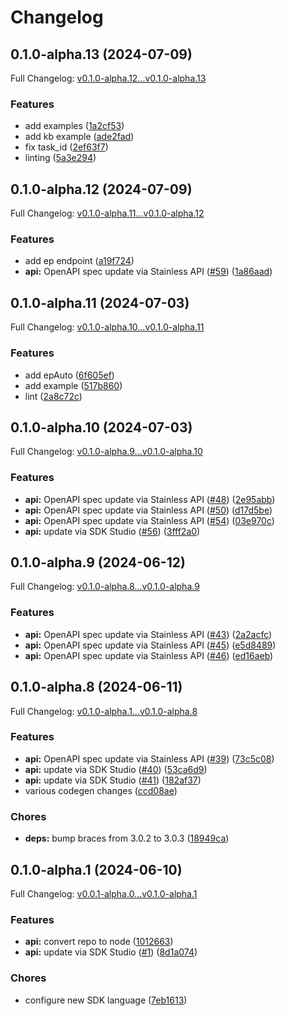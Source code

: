 # Changelog

## 0.1.0-alpha.13 (2024-07-09)

Full Changelog: [v0.1.0-alpha.12...v0.1.0-alpha.13](https://github.com/propulsion-ai/propulsionai-node/compare/v0.1.0-alpha.12...v0.1.0-alpha.13)

### Features

* add examples ([1a2cf53](https://github.com/propulsion-ai/propulsionai-node/commit/1a2cf530b98e890ce8e037e972ca3cfcb61d0e00))
* add kb example ([ade2fad](https://github.com/propulsion-ai/propulsionai-node/commit/ade2fadfa0d97882f115cafce40ecb8822d5dcc9))
* fix task_id ([2ef63f7](https://github.com/propulsion-ai/propulsionai-node/commit/2ef63f7a6f465214b08aa644f2d0be28c41a3128))
* linting ([5a3e294](https://github.com/propulsion-ai/propulsionai-node/commit/5a3e29496e3b3e01685395a472ee5aab660055fa))

## 0.1.0-alpha.12 (2024-07-09)

Full Changelog: [v0.1.0-alpha.11...v0.1.0-alpha.12](https://github.com/propulsion-ai/propulsionai-node/compare/v0.1.0-alpha.11...v0.1.0-alpha.12)

### Features

* add ep endpoint ([a19f724](https://github.com/propulsion-ai/propulsionai-node/commit/a19f7240d0ed0e3aaa0a22799ebbba5854ffabc0))
* **api:** OpenAPI spec update via Stainless API ([#59](https://github.com/propulsion-ai/propulsionai-node/issues/59)) ([1a86aad](https://github.com/propulsion-ai/propulsionai-node/commit/1a86aada72b770d040d39baab3c8d6e6d71f97e9))

## 0.1.0-alpha.11 (2024-07-03)

Full Changelog: [v0.1.0-alpha.10...v0.1.0-alpha.11](https://github.com/propulsion-ai/propulsionai-node/compare/v0.1.0-alpha.10...v0.1.0-alpha.11)

### Features

* add epAuto ([6f605ef](https://github.com/propulsion-ai/propulsionai-node/commit/6f605ef69faf8236453741bf19b58d5439955ff0))
* add example ([517b860](https://github.com/propulsion-ai/propulsionai-node/commit/517b8605bcd970a9c1c6f2d164a698ea3e43443f))
* lint ([2a8c72c](https://github.com/propulsion-ai/propulsionai-node/commit/2a8c72cf94177700ae86a05f1d6bce595eda3fcc))

## 0.1.0-alpha.10 (2024-07-03)

Full Changelog: [v0.1.0-alpha.9...v0.1.0-alpha.10](https://github.com/propulsion-ai/propulsionai-node/compare/v0.1.0-alpha.9...v0.1.0-alpha.10)

### Features

* **api:** OpenAPI spec update via Stainless API ([#48](https://github.com/propulsion-ai/propulsionai-node/issues/48)) ([2e95abb](https://github.com/propulsion-ai/propulsionai-node/commit/2e95abbe697eae2c0904b0609138b71bd234a294))
* **api:** OpenAPI spec update via Stainless API ([#50](https://github.com/propulsion-ai/propulsionai-node/issues/50)) ([d17d5be](https://github.com/propulsion-ai/propulsionai-node/commit/d17d5be8296004d5909b8739e7c1de8643165c73))
* **api:** OpenAPI spec update via Stainless API ([#54](https://github.com/propulsion-ai/propulsionai-node/issues/54)) ([03e970c](https://github.com/propulsion-ai/propulsionai-node/commit/03e970c8f7ee3031a7396a6b6c7cf70f7811e47d))
* **api:** update via SDK Studio ([#56](https://github.com/propulsion-ai/propulsionai-node/issues/56)) ([3fff2a0](https://github.com/propulsion-ai/propulsionai-node/commit/3fff2a05a9a28f057245b2da94bb6933446696c7))

## 0.1.0-alpha.9 (2024-06-12)

Full Changelog: [v0.1.0-alpha.8...v0.1.0-alpha.9](https://github.com/propulsion-ai/propulsionai-node/compare/v0.1.0-alpha.8...v0.1.0-alpha.9)

### Features

* **api:** OpenAPI spec update via Stainless API ([#43](https://github.com/propulsion-ai/propulsionai-node/issues/43)) ([2a2acfc](https://github.com/propulsion-ai/propulsionai-node/commit/2a2acfc525408b60b41566d4f6a632bfe2ccef72))
* **api:** OpenAPI spec update via Stainless API ([#45](https://github.com/propulsion-ai/propulsionai-node/issues/45)) ([e5d8489](https://github.com/propulsion-ai/propulsionai-node/commit/e5d8489649dda1aca1ca4062f2a1be60f506509c))
* **api:** OpenAPI spec update via Stainless API ([#46](https://github.com/propulsion-ai/propulsionai-node/issues/46)) ([ed16aeb](https://github.com/propulsion-ai/propulsionai-node/commit/ed16aebf6edaac70c51b36a738e680f98d29b9c5))

## 0.1.0-alpha.8 (2024-06-11)

Full Changelog: [v0.1.0-alpha.1...v0.1.0-alpha.8](https://github.com/propulsion-ai/propulsionai-node/compare/v0.1.0-alpha.1...v0.1.0-alpha.8)

### Features

* **api:** OpenAPI spec update via Stainless API ([#39](https://github.com/propulsion-ai/propulsionai-node/issues/39)) ([73c5c08](https://github.com/propulsion-ai/propulsionai-node/commit/73c5c08d693cf4f4e10f709841d1bff8a0d171f5))
* **api:** update via SDK Studio ([#40](https://github.com/propulsion-ai/propulsionai-node/issues/40)) ([53ca6d9](https://github.com/propulsion-ai/propulsionai-node/commit/53ca6d91cab3637c81052fc28fe81d7c035062ca))
* **api:** update via SDK Studio ([#41](https://github.com/propulsion-ai/propulsionai-node/issues/41)) ([182af37](https://github.com/propulsion-ai/propulsionai-node/commit/182af372547b14055b6af535e33a2aa04a0144e9))
* various codegen changes ([ccd08ae](https://github.com/propulsion-ai/propulsionai-node/commit/ccd08ae4285b5295c368c50f90ea49697dd6b15c))


### Chores

* **deps:** bump braces from 3.0.2 to 3.0.3 ([18949ca](https://github.com/propulsion-ai/propulsionai-node/commit/18949ca9164d44cf364f1a8b9dc6a708b4678e3b))

## 0.1.0-alpha.1 (2024-06-10)

Full Changelog: [v0.0.1-alpha.0...v0.1.0-alpha.1](https://github.com/propulsion-ai/propulsionai-node/compare/v0.0.1-alpha.0...v0.1.0-alpha.1)

### Features

* **api:** convert repo to node ([1012663](https://github.com/propulsion-ai/propulsionai-node/commit/1012663dafa9c0fa0a679233d8a44b473e69dbc1))
* **api:** update via SDK Studio ([#1](https://github.com/propulsion-ai/propulsionai-node/issues/1)) ([8d1a074](https://github.com/propulsion-ai/propulsionai-node/commit/8d1a0742706ba9dd3726d98e7259fc93de858342))


### Chores

* configure new SDK language ([7eb1613](https://github.com/propulsion-ai/propulsionai-node/commit/7eb1613247cdd64fdffd473b46353176f288344d))
